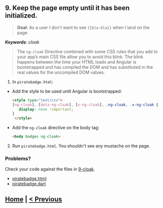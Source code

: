 ## 9. Keep the page empty until it has been initialized.
> **Goal**: As a user I don't want to see `{{bla-bla}}` when I land on the page

_**Keywords**: cloak_

>The `ng-cloak` Directive combined with some CSS rules that you add to your app’s main CSS file allow you to avoid this blink. The blink happens between the time your HTML loads and Angular is bootstrapped and has compiled the DOM and has substituted in the real values for the uncompiled DOM values.

1. In `piratebadge.html`:
 - Add the style to be used until Angular is bootstrapped:
  
    ```HTML
    <style type="text/css">
    [ng-cloak], [data-ng-cloak], [x-ng-cloak], .ng-cloak, .x-ng-cloak {
       display: none !important;
    }
     </style>
    ```
 - Add the `ng-cloak` directive on the body tag:
 
    ```HTML
    <body badges ng-cloak>
    ```
2. Run `piratebadge.html`. You shouldn't see any mustache on the page.

### Problems?
Check your code against the files in [9-cloak](../web/9-cloak).
- [piratebadge.html](../web/9-cloak/piratebadge.html)
- [piratebadge.dart](../web/9-cloak/piratebadge.dart)

## [Home](../README.md) | [< Previous](step-8.md)
